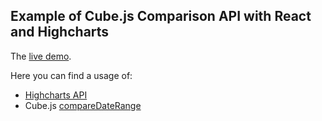 ## Example of Cube.js Comparison API with React and Highcharts

The [live demo](https://comparison-api.cubecloudapp.dev/).

Here you can find a usage of:

- [Highcharts API](https://www.highcharts.com/blog/products/highcharts/)
- Cube.js [compareDateRange](https://cube.dev/docs/query-format#time-dimensions-format)
